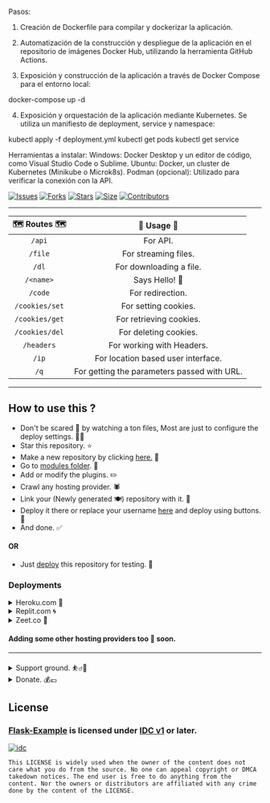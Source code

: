 Pasos:

1. Creación de Dockerfile para compilar y dockerizar la aplicación.

2. Automatización de la construcción y despliegue de la aplicación en el repositorio de imágenes Docker Hub, utilizando la herramienta GitHub Actions.

3. Exposición y construcción de la aplicación a través de Docker Compose para el entorno local:
   
docker-compose up -d

4. Exposición y orquestación de la aplicación mediante Kubernetes. Se utiliza un manifiesto de deployment, service y namespace:

kubectl apply -f deployment.yml
kubectl get pods
kubectl get service

Herramientas a instalar:
Windows: Docker Desktop y un editor de código, como Visual Studio Code o Sublime.
Ubuntu: Docker, un cluster de Kubernetes (Minikube o Microk8s).
Podman (opcional): Utilizado para verificar la conexión con la API.

[![Issues](https://img.shields.io/github/issues/jainamoswal/Flask-Example?style=for-the-badge&color=green)](https://github.com/jainamoswal/Flask-Example/issues)
[![Forks](https://img.shields.io/github/forks/jainamoswal/Flask-Example?style=for-the-badge&color=green)](https://github.com/jainamoswal/Flask-Example/fork)
[![Stars](https://img.shields.io/github/stars/jainamoswal/Flask-Example?style=for-the-badge&color=green)](https://github.com/jainamoswal/Flask-Example)
[![Size](https://img.shields.io/github/repo-size/jainamoswal/Flask-Example?style=for-the-badge&color=green)](https://github.com/jainamoswal/Flask-Example)
[![Contributors](https://img.shields.io/github/contributors/jainamoswal/Flask-Example?style=for-the-badge&color=green)](https://github.com/jainamoswal/Flask-Example)

---
| 🗺 Routes 🗺 | 🚧 Usage 🚧 | 
| :-: | :-: |
| `/api` | For API. |
| `/file` | For streaming files. |
| `/dl` | For downloading a file. |
| `/<name>` | Says Hello! 🤚 |
| `/code` | For redirection. |
| `/cookies/set` | For setting cookies. |
| `/cookies/get` | For retrieving cookies. |
| `/cookies/del` | For deleting cookies. |
| `/headers` | For working with Headers. |
| `/ip` | For location based user interface. |
| `/q` | For getting the parameters passed with URL. |

---
## How to use this ? 
- Don't be scared 😬 by watching a ton files, Most are just to configure the deploy settings. 🏋️‍♂️
- Star this repository. ⭐️
- Make a new repository by clicking [here.](https://github.com/jainamoswal/Flask-Example/generate) 👲
- Go to [modules folder](modules). 📂
- Add or modify the plugins. ✏️
- Crawl any hosting provider. 🕷
- Link your (Newly generated 🍽) repository with it. 🔗
- Deploy it there or replace your username [here](#deployments) and deploy using buttons. 🚀 
- And done. ✅

#### OR 
- Just [deploy](#deployments) this repository for testing. 🧪

### Deployments



<details><summary>Heroku.com 🚀</summary>
<br>

[![Deploy](https://www.herokucdn.com/deploy/button.svg)](https://heroku.com/deploy?template=https://github.com/jainamoswal/Flask-Example)
</details>
 
<details><summary>Replit.com 🌀</summary>
<br>

[![Run on Repl.it](https://repl.it/badge/github/jainamoswal/Flask-Example)](https://repl.it/github/jainamoswal/Flask-Example)
</details>

<details><summary>Zeet.co 💪</summary>
<br>
 
[![Deploy](https://deploy.zeet.co/Flask-Example.svg)](https://deploy.zeet.co?url=https://github.com/jainamoswal/Flask-Example)
</details>

#### Adding some other hosting providers too 🤧 soon.




---

<details>
<summary>Support ground. ⛹️‍♂️🤝</summary>
<br>  
  
- [![Channel](https://img.shields.io/badge/Telegram-Channel-green?style=for-the-badge&logo=telegram)](https://t.me/J_projects)
- [![Support](https://img.shields.io/badge/Telegram-Group-green?style=for-the-badge&logo=telegram)](https://t.me/J_projects_chat)
</details>



<details>
<summary>Donate. 💰💷</summary>
<br>  
  
[![ko-fi](https://ko-fi.com/img/githubbutton_sm.svg)](https://ko-fi.com/jainamoswal) 
[![paypal](https://www.paypalobjects.com/webstatic/en_AU/i/buttons/btn_paywith_primary_s.png)](https://paypal.me/joswal105)
</details>



## License 
### [Flask-Example](https://github.com/jainamoswal/Flask-Example) is licensed under [IDC v1](https://github.com/jainamoswal/idc) or later.
[![idc](https://telegra.ph/file/e52d9b970e6967b3d6b6a.png)](https://github.com/jainamoswal/idc)

`This LICENSE is widely used when the owner of the content does not care what you do from the source.
No one can appeal copyright or DMCA takedown notices. The end user is free to do anything from the content. Nor the owners or distributors are affiliated with any crime done by the content of the LICENSE. `
